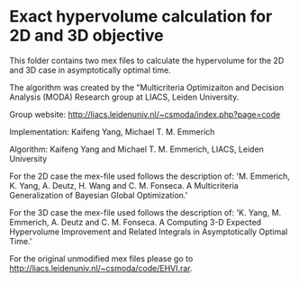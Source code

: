 # Exact hypervolume calculation for 2D and 3D objective 

This folder contains two mex files to calculate the hypervolume for the 2D 
and 3D case in asymptotically optimal time. 

The algorithm was created by the "Multicriteria Optimizaiton and Decision Analysis (MODA)
Research group at LIACS, Leiden University.

Group website: http://liacs.leidenuniv.nl/~csmoda/index.php?page=code

Implementation: Kaifeng Yang, Michael T. M. Emmerich

Algorithm: Kaifeng Yang and Michael T. M. Emmerich, LIACS, Leiden University

For the 2D case the mex-file used follows the description of:
'M. Emmerich, K. Yang, A. Deutz, H. Wang and C. M. Fonseca. A
Multicriteria Generalization of Bayesian Global Optimization.' 

For the 3D case the mex-file used follows the description of:
'K. Yang, M. Emmerich, A. Deutz and C. M. Fonseca. A
Computing 3-D Expected Hypervolume Improvement and Related Integrals in 
Asymptotically Optimal Time.' 

For the original unmodified mex files please go to http://liacs.leidenuniv.nl/~csmoda/code/EHVI.rar.
